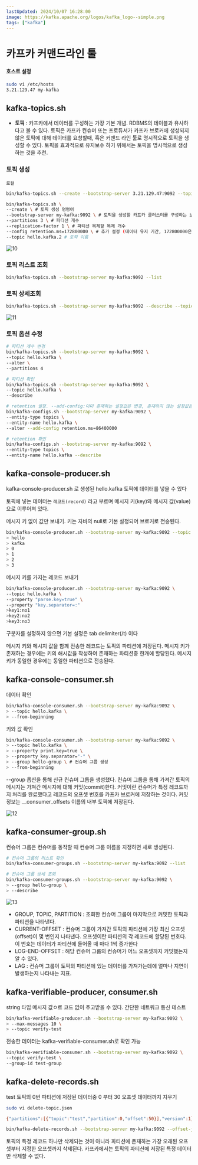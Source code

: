 ```yaml
---
lastUpdated: 2024/10/07 16:28:00
image: https://kafka.apache.org/logos/kafka_logo--simple.png
tags: ["kafka"]
---
```


# 카프카 커맨드라인 툴

#### 호스트 설정
```sh
sudo vi /etc/hosts
3.21.129.47 my-kafka
```

## kafka-topics.sh

- **토픽** : 카프카에서 데이터를 구성하는 가장 기본 개념. RDBMS의 테이블과 유사하다고 볼 수 있다. 토픽은 카프카 컨슈머 또는 프로듀서가 카프카 브로커에 생성되지 않은 토픽에 대해 데이터를 요청할때, 혹은 커맨드 라인 툴로 명시적으로 토픽을 생성할 수 있다. 토픽을 효과적으로 유지보수 하기 위해서는 토픽을 명시적으로 생성하는 것을 추천.

### 토픽 생성

`로컬`

```sh
bin/kafka-topics.sh --create --bootstrap-server 3.21.129.47:9092 --topic hello.kafka

bin/kafka-topics.sh \
--create \ # 토픽 생성 명령어
--bootstrap-server my-kafka:9092 \ # 토픽을 생성할 카프카 클러스터를 구성하는 브로커들의 ip 와 port
--partitions 3 \ # 파티션 개수
--replication-factor 1 \ # 파티션 복제할 복제 개수
--config retention.ms=172800000 \ # 추가 설정 (데이터 유지 기간, 172800000은 2일이다.)
--topic hello.kafka.2 # 토픽 이름

```

![10](~@image/2024/kafka/10.png)

### 토픽 리스트 조회

```sh
bin/kafka-topics.sh --bootstrap-server my-kafka:9092 --list
```

### 토픽 상세조회

```sh
bin/kafka-topics.sh --bootstrap-server my-kafka:9092 --describe --topic hello.kafka.2
```

![11](~@image/2024/kafka/11.png)

### 토픽 옵션 수정

```sh
# 파티션 개수 변경
bin/kafka-topics.sh --bootstrap-server my-kafka:9092 \
--topic hello.kafka \
--alter \
--partitions 4 

# 파티션 확인
bin/kafka-topics.sh --bootstrap-server my-kafka:9092 \
--topic hello.kafka \
--describe 

# retention 설정. --add-config:이미 존재하는 설정값은 변경, 존재하지 않는 설정값은 신규
bin/kafka-configs.sh --bootstrap-server my-kafka:9092 \
--entity-type topics \
--entity-name hello.kafka \
--alter --add-config retention.ms=86400000

# retention 확인
bin/kafka-configs.sh --bootstrap-server my-kafka:9092 \
--entity-type topics \
--entity-name hello.kafka --describe
```

## kafka-console-producer.sh

kafka-console-producer.sh 로 생성된 hello.kafka 토픽에 데이터를 넣을 수 있다

토픽에 넣는 데이터는 `레코드(record)` 라고 부르며 메시지 키(key)와 메시지 값(value)으로 이루어져 있다. 

메시지 키 없이 값만 보내기. 키는 자바의 null로 기본 설정되어 브로커로 전송된다.
```sh
bin/kafka-console-producer.sh --bootstrap-server my-kafka:9092 --topic hello.kafka
> hello
> kafka
> 0
> 1
> 2
> 3
```

메시지 키를 가지는 레코드 보내기
```sh
bin/kafka-console-producer.sh --bootstrap-server my-kafka:9092 \
--topic hello.kafka \
--property "parse.key=true" \
--property "key.separator=:"
>key1:no1
>key2:no2
>key3:no3
```

구분자를 설정하지 않으면 기본 설정은 tab delimiter(/t) 이다

메시지 키와 메시지 값을 함께 전송한 레코드는 토픽의 파티션에 저장된다. 메시지 키가 존재하는 경우에는 키의 해시값을 작성하여 존재하는 파티션중 한개에 할당된다. 메시지 키가 동일한 경우에는 동일한 파티션으로 전송된다.

## kafka-console-consumer.sh

데이터 확인
```sh
bin/kafka-console-consumer.sh --bootstrap-server my-kafka:9092 \
> --topic hello.kafka \
> --from-beginning
```

키와 값 확인
```sh
bin/kafka-console-consumer.sh --bootstrap-server my-kafka:9092 \
> --topic hello.kafka \
> --property print.key=true \
> --property key.separator="-" \
> --group hello-group \ # 컨슈머 그룹 생성
> --from-beginning
```

--group 옵션을 통해 신규 컨슈머 그룹을 생성했다. 컨슈머 그룹을 통해 가져간 토픽의 메시지는 가져간 메시지에 대해 커밋(commit)한다. 커밋이란 컨슈머가 특정 레코드까지 처리를 완료했다고 레코드의 오프셋 번호를 카프카 브로커에 저장하는 것이다. 커밋 정보는 __consumer_offsets 이름의 내부 토픽에 저장된다.

![12](~@image/2024/kafka/12.png)

## kafka-consumer-group.sh

컨슈머 그룹은 컨슈머를 동작할 때 컨슈머 그룹 이름을 지정하면 새로 생성된다.

```sh
# 컨슈머 그룹의 리스트 확인
bin/kafka-consumer-groups.sh --bootstrap-server my-kafka:9092 --list

# 컨슈머 그룹 상세 조회
bin/kafka-consumer-groups.sh --bootstrap-server my-kafka:9092 \
> --group hello-group \
> --describe
```
![13](~@image/2024/kafka/13.png)

- GROUP, TOPIC, PARTITION : 조회한 컨슈머 그룹이 마지막으로 커밋한 토픽과 파티션을 나타낸다.
- CURRENT-OFFSET : 컨슈머 그룹이 가져간 토픽의 파티션에 가장 최신 오프셋(offset)이 몇 번인지 나타낸다. 오프셋이란 파티션의 각 레코드에 할당된 번호다. 이 번호는 데이터가 파티션에 들어올 때 마다 1씩 증가한다
- LOG-END-OFFSET : 해당 컨슈머 그룹의 컨슈머가 어느 오프셋까지 커밋했는지 알 수 있다.
- LAG : 컨슈머 그룹이 토픽의 파티션에 있는 데이터를 가져가는데에 얼마나 지연이 발생하는지 나타내는 지표.

## kafka-verifiable-producer, consumer.sh
string 타입 메시지 값ㅇ르 코드 없이 주고받을 수 있다. 간단한 네트워크 통신 테스트

```sh
bin/kafka-verifiable-producer.sh --bootstrap-server my-kafka:9092 \
> --max-messages 10 \
> --topic verify-test
```

전송한 데이터는 kafka-verifiable-consumer.sh로 확인 가능
```sh
bin/kafka-verifiable-consumer.sh --bootstrap-server my-kafka:9092 \
--topic verify-test \
--group-id test-group
```

## kafka-delete-records.sh

test 토픽의 0번 파티션에 저장된 데이터중 0 부터 30 오프셋 데이터까지 지우기

```sh
sudo vi delete-topic.json

{"partitions":[{"topic":"test","partition":0,"offset":50}],"version":1}

bin/kafka-delete-records.sh --bootstrap-server my-kafka:9092 --offset-json-file delete-topic.json
```

토픽의 특정 레코드 하나만 삭제되는 것이 아니라 파티션에 존재하는 가장 오래된 오프셋부터 지정한 오프셋까지 삭제된다. 카프카에서는 토픽의 파티션에 저장된 특정 데이터만 삭제할 수 없다.

